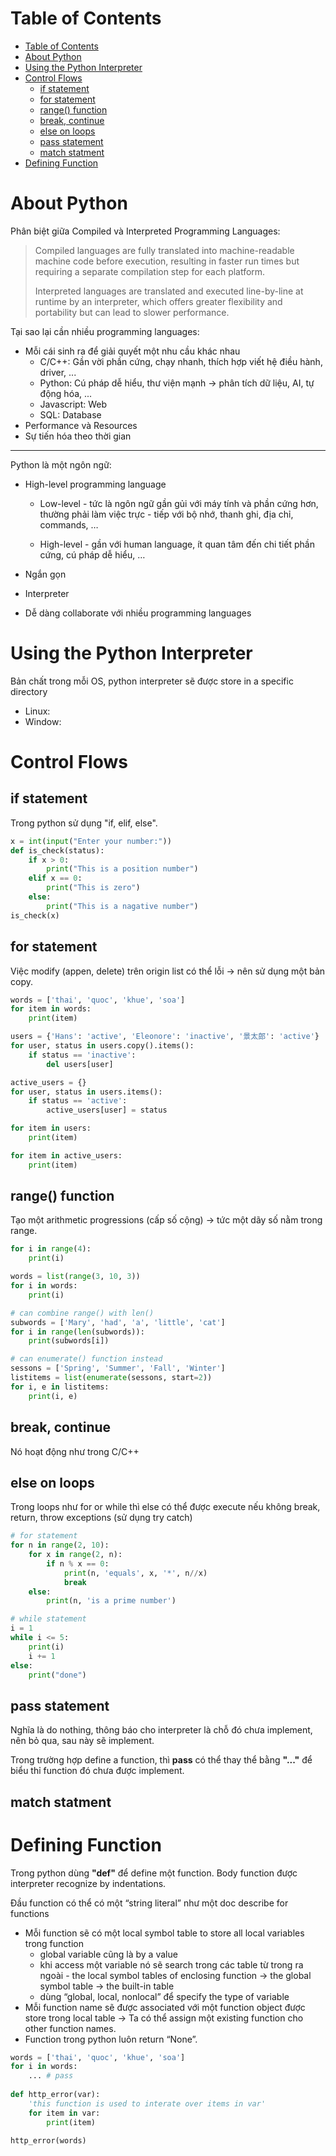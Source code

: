 # Table of Contents

- [Table of Contents](#table-of-contents)
- [About Python](#about-python)
- [Using the Python Interpreter](#using-the-python-interpreter)
- [Control Flows](#control-flows)
  - [if statement](#if-statement)
  - [for statement](#for-statement)
  - [range() function](#range-function)
  - [break, continue](#break-continue)
  - [else on loops](#else-on-loops)
  - [pass statement](#pass-statement)
  - [match statment](#match-statment)
- [Defining Function](#defining-function)

# About Python
Phân biệt giữa Compiled và Interpreted Programming Languages:

> Compiled languages are fully translated into machine-readable machine code before execution, resulting in faster run times but requiring a separate compilation step for each platform. 
> 
> Interpreted languages are translated and executed line-by-line at runtime by an interpreter, which offers greater flexibility and portability but can lead to slower performance.

Tại sao lại cần nhiều programming languages:
- Mỗi cái sinh ra để giải quyết một nhu cầu khác nhau
  - C/C++: Gần vời phần cứng, chạy nhanh, thích hợp viết hệ điều hành, driver, ...
  - Python: Cú pháp dễ hiểu, thư viện mạnh -> phân tích dữ liệu, AI, tự động hóa, ...
  - Javascript: Web
  - SQL: Database
- Performance và Resources
- Sự tiến hóa theo thời gian
------

Python là một ngôn ngữ:
- High-level programming language
    - Low-level - tức là ngôn ngữ gần gủi với máy tính và phần cứng hơn, thường phải làm việc trực - tiếp với bộ nhớ, thanh ghi, địa chỉ, commands, …
    
    - High-level - gần với human language, ít quan tâm đến chi tiết phần cứng, cú pháp dễ hiểu, …
    
- Ngắn gọn
- Interpreter
- Dễ dàng collaborate với nhiều programming languages

# Using the Python Interpreter
Bản chất trong mỗi OS, python interpreter sẽ được store in a specific directory
- Linux:
- Window: 

# Control Flows
## if statement
Trong python sử dụng "if, elif, else".
```python
x = int(input("Enter your number:"))
def is_check(status):
    if x > 0:
        print("This is a position number")
    elif x == 0:
        print("This is zero")
    else:
        print("This is a nagative number")
is_check(x)
```

## for statement
Việc modify (appen, delete) trên origin list có thể lỗi -> nên sử dụng một bản copy.
```python
words = ['thai', 'quoc', 'khue', 'soa']
for item in words:
    print(item)

users = {'Hans': 'active', 'Eleonore': 'inactive', '景太郎': 'active'}
for user, status in users.copy().items():
    if status == 'inactive':
        del users[user]

active_users = {}
for user, status in users.items():
    if status == 'active':
        active_users[user] = status

for item in users:
    print(item)

for item in active_users:
    print(item)
```

## range() function
Tạo một arithmetic progressions (cấp số cộng) → tức một dãy số nằm trong range.
```python
for i in range(4):
    print(i)

words = list(range(3, 10, 3))
for i in words:
    print(i)

# can combine range() with len()
subwords = ['Mary', 'had', 'a', 'little', 'cat']
for i in range(len(subwords)):
    print(subwords[i])

# can enumerate() function instead
sessons = ['Spring', 'Summer', 'Fall', 'Winter']
listitems = list(enumerate(sessons, start=2))
for i, e in listitems:
    print(i, e)
```
## break, continue
Nó hoạt động như trong C/C++

## else on loops
Trong loops như for or while thì else có thể được execute nếu không break, return, throw exceptions (sử dụng try catch)
```python
# for statement
for n in range(2, 10):
    for x in range(2, n):
        if n % x == 0:
            print(n, 'equals', x, '*', n//x)
            break
    else:
        print(n, 'is a prime number')

# while statement
i = 1
while i <= 5:
    print(i)
    i += 1
else:
    print("done")
```

## pass statement
Nghĩa là do nothing, thông báo cho interpreter là chỗ đó chưa implement, nên bỏ qua, sau này sẽ implement.

Trong trường hợp define a function, thì **pass** có thể thay thể bằng **"..."** để biểu thỉ function đó chưa được implement.

## match statment


# Defining Function
Trong python dùng **"def"** để define một function. Body function được interpreter recognize by indentations.

Đầu function có thể có một “string literal” như một doc describe for functions
- Mỗi function sẽ có một local symbol table to store all local variables trong function
    - global variable cũng là by a value
    - khi access một variable nó sẽ search trong các table từ trong ra ngoài - the local symbol tables of enclosing function → the global symbol table → the built-in table
    - dùng “global, local, nonlocal” để specify the type of variable
- Mỗi function name sẽ được associated với một function object được store trong local table → Ta có thể assign một existing function cho other function names.
- Function trong python luôn return “None”.
```python
words = ['thai', 'quoc', 'khue', 'soa']
for i in words:
    ... # pass
    
def http_error(var):
    'this function is used to interate over items in var'
    for item in var:
        print(item)
        
http_error(words)
```